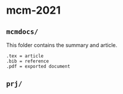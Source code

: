 # mcm-2021

## `mcmdocs/`

This folder contains the summary and article.

```
.tex = article
.bib = reference
.pdf = exported document
```

## `prj/`
